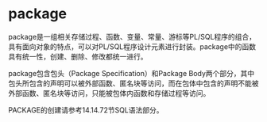 # package<a name="ZH-CN_TOPIC_0000001151691213"></a>

package是一组相关存储过程、函数、变量、常量、游标等PL/SQL程序的组合，具有面向对象的特点，可以对PL/SQL程序设计元素进行封装。package中的函数具有统一性，创建、删除、修改都统一进行。

package包含包头（Package Specification）和Package Body两个部分，其中包头所包含的声明可以被外部函数、匿名块等访问，而在包体中包含的声明不能被外部函数、匿名块等访问，只能被包体内函数和存储过程等访问。

PACKAGE的创建请参考14.14.72节SQL语法部分。


